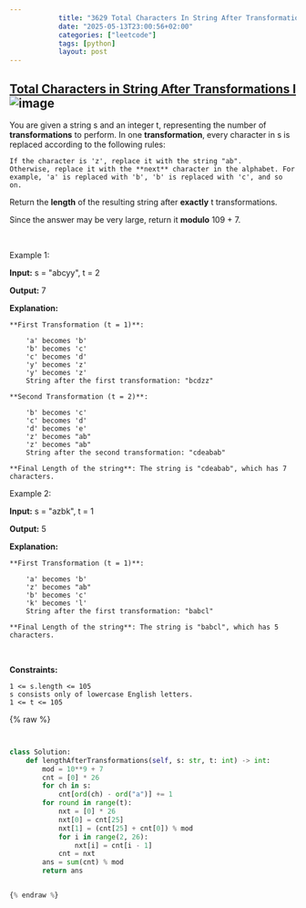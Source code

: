 ```yaml
---
            title: "3629 Total Characters In String After Transformations I"
            date: "2025-05-13T23:00:56+02:00"
            categories: ["leetcode"]
            tags: [python]
            layout: post
---
```

            
## [Total Characters in String After Transformations I](https://leetcode.com/problems/total-characters-in-string-after-transformations-i) ![image](https://img.shields.io/badge/Difficulty-Medium-orange)

You are given a string s and an integer t, representing the number of **transformations** to perform. In one **transformation**, every character in s is replaced according to the following rules:

	If the character is 'z', replace it with the string "ab".
	Otherwise, replace it with the **next** character in the alphabet. For example, 'a' is replaced with 'b', 'b' is replaced with 'c', and so on.

Return the **length** of the resulting string after **exactly** t transformations.

Since the answer may be very large, return it **modulo** 109 + 7.

 

Example 1:

**Input:** s = "abcyy", t = 2

**Output:** 7

**Explanation:**

	**First Transformation (t = 1)**:

		'a' becomes 'b'
		'b' becomes 'c'
		'c' becomes 'd'
		'y' becomes 'z'
		'y' becomes 'z'
		String after the first transformation: "bcdzz"

	**Second Transformation (t = 2)**:

		'b' becomes 'c'
		'c' becomes 'd'
		'd' becomes 'e'
		'z' becomes "ab"
		'z' becomes "ab"
		String after the second transformation: "cdeabab"

	**Final Length of the string**: The string is "cdeabab", which has 7 characters.

Example 2:

**Input:** s = "azbk", t = 1

**Output:** 5

**Explanation:**

	**First Transformation (t = 1)**:

		'a' becomes 'b'
		'z' becomes "ab"
		'b' becomes 'c'
		'k' becomes 'l'
		String after the first transformation: "babcl"

	**Final Length of the string**: The string is "babcl", which has 5 characters.

 

**Constraints:**

	1 <= s.length <= 105
	s consists only of lowercase English letters.
	1 <= t <= 105

{% raw %}


````python


class Solution:
    def lengthAfterTransformations(self, s: str, t: int) -> int:
        mod = 10**9 + 7
        cnt = [0] * 26
        for ch in s:
            cnt[ord(ch) - ord("a")] += 1
        for round in range(t):
            nxt = [0] * 26
            nxt[0] = cnt[25]
            nxt[1] = (cnt[25] + cnt[0]) % mod
            for i in range(2, 26):
                nxt[i] = cnt[i - 1]
            cnt = nxt
        ans = sum(cnt) % mod
        return ans


{% endraw %}
